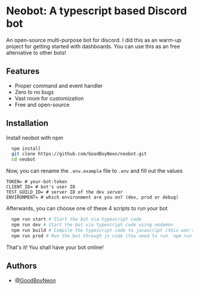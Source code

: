 # Neobot: A typescript based Discord bot

An open-source multi-purpose bot for discord. I did this as an warm-up project for getting started with dashboards. You can use this as an free alternative to other bots!

## Features

- Proper command and event handler
- Zero to no bugs
- Vast room for customization
- Free and open-source

## Installation

Install neobot with npm

```bash
  npm install
  git clone https://github.com/GoodBoyNeon/neobot.git
  cd neobot
```

Now, you can rename the `.env.example` file to `.env` and fill out the values

```env
TOKEN= # your-bot-token
CLIENT_ID= # bot's user ID
TEST_GUILD_ID= # server ID of the dev server
ENVIRONMENT= # which environment are you on? (dev, prod or debug)
```

Afterwards, you can choose one of these 4 scripts to run your bot

```py
  npm run start # Start the bot via typescript code
  npm run dev # Start the bot via typescript code using nodemon
  npm run build # Compile the typescript code to javascript (this won't run the bot)
  npm run prod # Run the bot through js code (You need to run `npm run build` before this)
```

That's it! You shall have your bot online!

## Authors

- [@GoodBoyNeon](https://www.github.com/GoodBoyNeon)
